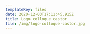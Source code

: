 ```yaml
---
templateKey: files
date: 2020-12-03T17:11:45.915Z
title: Logo colloque castor
file: /img/logo-colloque-castor.jpg
---
```

